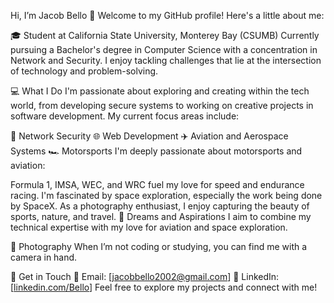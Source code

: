 Hi, I’m Jacob Bello 👋
Welcome to my GitHub profile! Here's a little about me:

🎓 Student at California State University, Monterey Bay (CSUMB)
Currently pursuing a Bachelor's degree in Computer Science with a concentration in Network and Security. I enjoy tackling challenges that lie at the intersection of technology and problem-solving.

💻 What I Do
I'm passionate about exploring and creating within the tech world, from developing secure systems to working on creative projects in software development. My current focus areas include:

🔐 Network Security
🌐 Web Development
✈️ Aviation and Aerospace Systems
🏎️ Motorsports
I'm deeply passionate about motorsports and aviation:

Formula 1, IMSA, WEC, and WRC fuel my love for speed and endurance racing.
I'm fascinated by space exploration, especially the work being done by SpaceX.
As a photography enthusiast, I enjoy capturing the beauty of sports, nature, and travel.
🚀 Dreams and Aspirations
I aim to combine my technical expertise with my love for aviation and space exploration.

📸 Photography
When I’m not coding or studying, you can find me with a camera in hand.

🌟 Get in Touch
📧 Email: [jacobbello2002@gmail.com]
💼 LinkedIn: [[linkedin.com/Bello](https://www.linkedin.com/in/bellojacob/)]
Feel free to explore my projects and connect with me!

